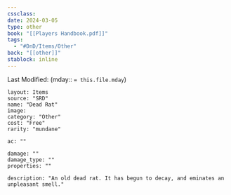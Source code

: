 ```yaml
---
cssclass: 
date: 2024-03-05
type: other
book: "[[Players Handbook.pdf]]"
tags:
  - "#DnD/Items/Other"
back: "[[other]]"
stablock: inline
---
```

Last Modified: (mday:: `= this.file.mday`)


```statblock
layout: Items
source: "SRD"
name: "Dead Rat"
image: 
category: "Other"
cost: "Free"
rarity: "mundane"

ac: ""

damage: ""
damage_type: ""
properties: ""

description: "An old dead rat. It has begun to decay, and eminates an unpleasant smell."
```